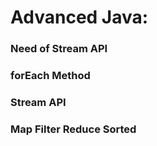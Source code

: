 # Advanced Java:
###	Need of Stream API
### forEach Method
###	Stream API
###	Map Filter Reduce Sorted